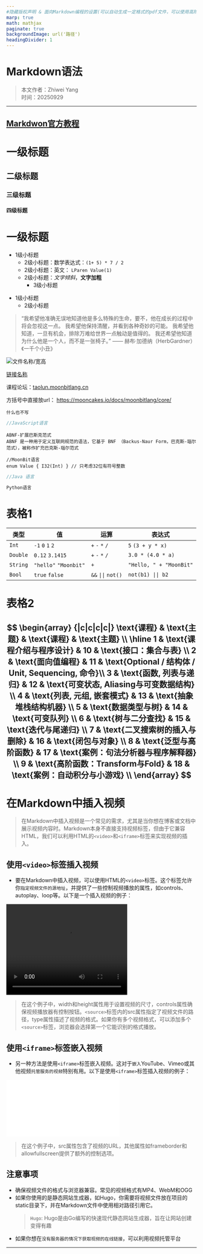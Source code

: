 ```yaml
---
#隐藏版权声明 & 面向Markdown编程的设置(可以自动生成一定格式的pdf文件，可以使用高阶数学符号和表达式)
marp: true
math: mathjax
paginate: true
backgroundImage: url('路径')
headingDivider: 1
---
```

# Markdown语法
>本文作者：Zhiwei Yang  
>时间：20250929
---
## [Markdwon官方教程](https://markdown.com.cn/basic-syntax/)

# 一级标题

## 二级标题

### 三级标题

#### 四级标题

# 一级标题
- 1级小标题
    - 2级小标题：数学表达式：`(1+ 5) * 7 / 2`
    - 2级小标题：英文： `LParen Value(1)`
    - 2级小标题：*文字倾斜*，**文字加粗**
        - 3级小标题
* 1级小标题
    - 2级小标题

>“我希望他准确无误地知道他是多么特殊的生命，要不，他在成长的过程中将会忽视这一点。
>我希望他保持清醒，并看到各种奇妙的可能。
>我希望他知道，一旦有机会，排除万难给世界一点触动是值得的。
>我还希望他知道为什么他是一个人，而不是一张椅子。”
> —— 赫布·加德纳（HerbGardner）《一千个小丑》
    
![文件名称/宽高](相对路径)

[链接名称](链接地址)

课程论坛：[taolun.moonbitlang.cn](https://taolun.moonbitlang.cn)

方括号中直接放url： <https://mooncakes.io/docs/moonbitlang/core/>

```
什么也不写
```

```js
//JavaScript语言
```

```abnf
ABNF-扩展巴斯克范式
ABNF 是一种用于定义互联网规范的语法，它基于 BNF （Backus-Naur Form，巴克斯-瑙尔范式），被称作扩充巴克斯-瑙尔范式
```

```moonbit
//MoonBit语言
enum Value { I32(Int) } // 只考虑32位有符号整数
```

```java
//Java 语言
```

```python
Python语言
```
# 表格1
|类型|值|运算|表达式|
|-----|------|----------|-----------|
|`Int`|`-1` `0` `1` `2`|`+` `-` `*` `/`|`5` `(3 + y * x)`|
|`Double`|`0.12` `3.1415`|`+` `-` `*` `/`|`3.0 * (4.0 * a)`|
|`String`|`"hello"` `"Moonbit"`|`+`|`"Hello, " + "MoonBit"`|
|`Bool`|`true` `false`|`&&` `\|\|` `not()`|`not(b1) \|\| b2`|

# 表格2
$$
\begin{array} {|c|c|c|c|}
 \text{课程} & \text{主题} & \text{课程} & \text{主题} \\
 \hline
 1 & \text{课程介绍与程序设计} & 10 & \text{接口：集合与表} \\
 2 & \text{面向值编程} & 11 & \text{Optional / 结构体 / Unit, Sequencing, 命令}\\
 3 & \text{函数, 列表与递归} & 12 & \text{可变状态, Aliasing与可变数据结构} \\
 4 & \text{列表, 元组, 嵌套模式} & 13 & \text{抽象堆栈结构机器} \\
 5 & \text{数据类型与树} & 14 & \text{可变队列} \\
 6 & \text{树与二分查找} & 15 & \text{迭代与尾递归} \\
 7 & \text{二叉搜索树的插入与删除} & 16 & \text{闭包与对象} \\
 8 & \text{泛型与高阶函数} & 17 & \text{案例：句法分析器与程序解释器} \\
 9 & \text{高阶函数：Transform与Fold} & 18 & \text{案例：自动积分与小游戏} \\
\end{array}
$$
---
# 在Markdown中插入视频
>在Markdown中插入视频是一个常见的需求，尤其是当你想在博客或文档中展示视频内容时。Markdown本身不直接支持视频标签，但由于它兼容HTML，我们可以利用HTML的`<video>`和`<iframe>`标签来实现视频的插入。

## 使用`<video>`标签插入视频
- 要在Markdown中插入视频，可以使用HTML的`<video>`标签。这个标签允许你`指定视频文件的源地址`，并提供了一些控制视频播放的属性，如controls、autoplay、loop等。以下是一个插入视频的例子：

<video width="320" height="240" controls >
   <source src="./static/video/video.mp4" type="video/mp4">
   用.mbt.md写技术博客
   </source>
</video>

> 在这个例子中，width和height属性用于设置视频的尺寸，controls属性确保视频播放器有控制按钮。`<source>`标签内的src属性指定了视频文件的路径，type属性描述了视频的格式。如果你有多个视频格式，可以添加多个`<source>`标签，浏览器会选择第一个它能识别的格式播放。

## 使用`<iframe>`标签嵌入视频
- 另一种方法是使用`<iframe>`标签嵌入视频。这对于`嵌入`YouTube、Vimeo或其他视频`托管服务的视频`特别有用。以下是使用`<iframe>`标签插入视频的例子：

<iframe src="//player.bilibili.com/player.html?isOutside=true&aid=647113140&bvid=BV1de4y147We&cid=875578086&p=1" scrolling="no" border="0" frameborder="no" framespacing="0" allowfullscreen="true"></iframe>

>在这个例子中，src属性包含了视频的URL，其他属性如frameborder和allowfullscreen提供了额外的控制选项。

## 注意事项
- 确保视频文件的格式与浏览器兼容。常见的视频格式有MP4、WebM和OGG
- 如果你使用的是静态网站生成器，如Hugo，你需要将视频文件放在项目的static目录下，并在Markdown文件中使用相对路径引用它。
    >`Hugo`: Hugo是由Go编写的快速现代静态网站生成器，旨在让网站创建变得有趣
- 如果你想在`没有服务器的情况下获取视频的在线链接`，可以利用视频托管平台
---